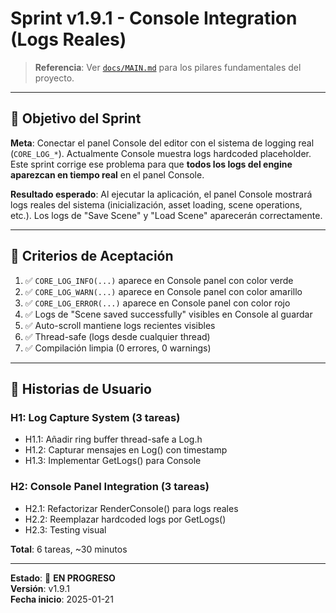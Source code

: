 ﻿# Sprint v1.9.1 - Console Integration (Logs Reales)

> **Referencia**: Ver [`docs/MAIN.md`](MAIN.md) para los pilares fundamentales del proyecto.

---

## 🎯 Objetivo del Sprint

**Meta**: Conectar el panel Console del editor con el sistema de logging real (`CORE_LOG_*`). Actualmente Console muestra logs hardcoded placeholder. Este sprint corrige ese problema para que **todos los logs del engine aparezcan en tiempo real** en el panel Console.

**Resultado esperado**: Al ejecutar la aplicación, el panel Console mostrará logs reales del sistema (inicialización, asset loading, scene operations, etc.). Los logs de "Save Scene" y "Load Scene" aparecerán correctamente.

---

## 🏁 Criterios de Aceptación

1. ✅ `CORE_LOG_INFO(...)` aparece en Console panel con color verde
2. ✅ `CORE_LOG_WARN(...)` aparece en Console panel con color amarillo
3. ✅ `CORE_LOG_ERROR(...)` aparece en Console panel con color rojo
4. ✅ Logs de "Scene saved successfully" visibles en Console al guardar
5. ✅ Auto-scroll mantiene logs recientes visibles
6. ✅ Thread-safe (logs desde cualquier thread)
7. ✅ Compilación limpia (0 errores, 0 warnings)

---

## 📝 Historias de Usuario

### **H1: Log Capture System** (3 tareas)
- H1.1: Añadir ring buffer thread-safe a Log.h
- H1.2: Capturar mensajes en Log() con timestamp  
- H1.3: Implementar GetLogs() para Console

### **H2: Console Panel Integration** (3 tareas)
- H2.1: Refactorizar RenderConsole() para logs reales
- H2.2: Reemplazar hardcoded logs por GetLogs()
- H2.3: Testing visual

**Total**: 6 tareas, ~30 minutos

---

**Estado**: 🚀 **EN PROGRESO**  
**Versión**: v1.9.1  
**Fecha inicio**: 2025-01-21
